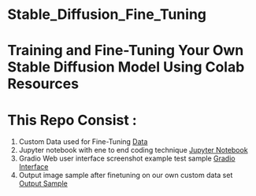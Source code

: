 # Stable_Diffusion_Fine_Tuning

# Training and Fine-Tuning Your Own Stable Diffusion Model Using Colab Resources

# This Repo Consist :

1. Custom Data used for Fine-Tuning [Data](https://github.com/SanjayHovale/Stable_Diffusion_Fine_Tuning/blob/main/Data_SD.zip)
2. Jupyter notebook with ene to end coding technique [Jupyter Notebook](https://github.com/SanjayHovale/Stable_Diffusion_Fine_Tuning/blob/main/SD_Fast_DreamBooth_finetune.ipynb)
3. Gradio Web user interface screenshot example test sample [Gradio Interface](https://github.com/SanjayHovale/Stable_Diffusion_Fine_Tuning/blob/main/Screenshot%20(332).png)
4. Output image sample after finetuning on our own custom data set [Output Sample](https://github.com/SanjayHovale/Stable_Diffusion_Fine_Tuning/blob/main/sd_sanjay_test.png)
